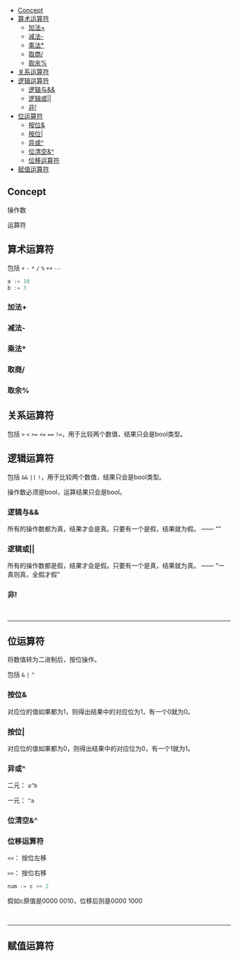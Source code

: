 
<!-- vim-markdown-toc Redcarpet -->

* [Concept](#concept)
* [算术运算符](#算术运算符)
    - [加法+](#加法)
    - [减法-](#减法)
    - [乘法*](#乘法)
    - [取商/](#取商)
    - [取余%](#取余)
* [关系运算符](#关系运算符)
* [逻辑运算符](#逻辑运算符)
    - [逻辑与&&](#逻辑与-amp-amp)
    - [逻辑或||](#逻辑或)
    - [非!](#非)
* [位运算符](#位运算符)
    - [按位&](#按位-amp)
    - [按位|](#按位)
    - [异或^](#异或)
    - [位清空&^](#位清空-amp)
    - [位移运算符](#位移运算符)
* [赋值运算符](#赋值运算符)

<!-- vim-markdown-toc -->

## Concept

操作数

运算符

## 算术运算符

包括 `+` `-` `*` `/` `%` `++` `--`

```Go
a := 10
b := 3
```

### 加法+
### 减法-
### 乘法*
### 取商/
### 取余%

## 关系运算符

包括 `>` `<` `>=` `<=` `==` `!=`，用于比较两个数值，结果只会是bool类型。

## 逻辑运算符

包括 `&&` `||` `!`，用于比较两个数值，结果只会是bool类型。

操作数必须是bool，运算结果只会是bool。

### 逻辑与&&

所有的操作数都为真，结果才会是真。只要有一个是假，结果就为假。 —— “”

### 逻辑或||

所有的操作数都是假，结果才会是假。只要有一个是真，结果就为真。 —— “一真则真，全假才假”

### 非!

<br>

---

## 位运算符

将数值转为二进制后，按位操作。

包括 `&` `|` `^`

### 按位&

对应位的值如果都为1，则得出结果中的对应位为1，有一个0就为0。

### 按位|

对应位的值如果都为0，则得出结果中的对应位为0，有一个1就为1。

### 异或^

二元： `a^b`

一元： `^a`

### 位清空&^

### 位移运算符

`<<`： 按位左移

`>>`： 按位右移

```Go
num := c << 2
```

假如c原值是0000 0010，位移后则是0000 1000

<br>

---

## 赋值运算符
